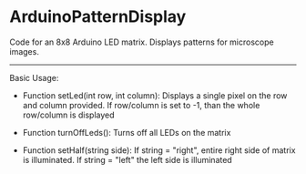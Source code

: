 # ArduinoPatternDisplay
Code for an 8x8 Arduino LED matrix. Displays patterns for microscope images.

--------------------------------------------------------------------------------

Basic Usage:

- Function setLed(int row, int column): Displays a single pixel on the row and column provided. If row/column is set to -1, than the whole row/column is displayed

- Function turnOffLeds(): Turns off all LEDs on the matrix

- Function setHalf(string side): If string = "right", entire right side of matrix is illuminated. If string = "left" the left side is illuminated

  
